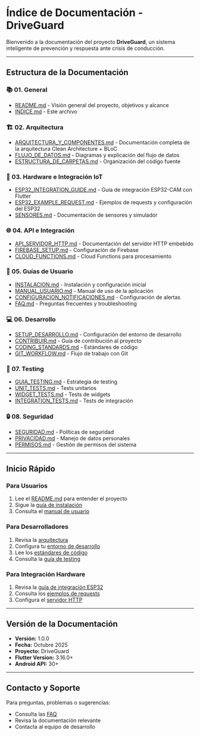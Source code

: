 # Índice de Documentación - DriveGuard

Bienvenido a la documentación del proyecto **DriveGuard**, un sistema inteligente de prevención y respuesta ante crisis de conducción.

---

## Estructura de la Documentación

### 📚 01. General
- [README.md](README.md) - Visión general del proyecto, objetivos y alcance
- [INDICE.md](INDICE.md) - Este archivo

### 🏗️ 02. Arquitectura
- [ARQUITECTURA_Y_COMPONENTES.md](../02-arquitectura/ARQUITECTURA_Y_COMPONENTES.md) - Documentación completa de la arquitectura Clean Architecture + BLoC
- [FLUJO_DE_DATOS.md](../02-arquitectura/FLUJO_DE_DATOS.md) - Diagramas y explicación del flujo de datos
- [ESTRUCTURA_DE_CARPETAS.md](../02-arquitectura/ESTRUCTURA_DE_CARPETAS.md) - Organización del código fuente

### 🔧 03. Hardware e Integración IoT
- [ESP32_INTEGRATION_GUIDE.md](../03-hardware/ESP32_INTEGRATION_GUIDE.md) - Guía de integración ESP32-CAM con Flutter
- [ESP32_EXAMPLE_REQUEST.md](../03-hardware/ESP32_EXAMPLE_REQUEST.md) - Ejemplos de requests y configuración del ESP32
- [SENSORES.md](../03-hardware/SENSORES.md) - Documentación de sensores y simulador

### 🌐 04. API e Integración
- [API_SERVIDOR_HTTP.md](../04-api-integracion/API_SERVIDOR_HTTP.md) - Documentación del servidor HTTP embebido
- [FIREBASE_SETUP.md](../04-api-integracion/FIREBASE_SETUP.md) - Configuración de Firebase
- [CLOUD_FUNCTIONS.md](../04-api-integracion/CLOUD_FUNCTIONS.md) - Cloud Functions para procesamiento

### 👤 05. Guías de Usuario
- [INSTALACION.md](../05-guias-usuario/INSTALACION.md) - Instalación y configuración inicial
- [MANUAL_USUARIO.md](../05-guias-usuario/MANUAL_USUARIO.md) - Manual de uso de la aplicación
- [CONFIGURACION_NOTIFICACIONES.md](../05-guias-usuario/CONFIGURACION_NOTIFICACIONES.md) - Configuración de alertas
- [FAQ.md](../05-guias-usuario/FAQ.md) - Preguntas frecuentes y troubleshooting

### 💻 06. Desarrollo
- [SETUP_DESARROLLO.md](../06-desarrollo/SETUP_DESARROLLO.md) - Configuración del entorno de desarrollo
- [CONTRIBUIR.md](../06-desarrollo/CONTRIBUIR.md) - Guía de contribución al proyecto
- [CODING_STANDARDS.md](../06-desarrollo/CODING_STANDARDS.md) - Estándares de código
- [GIT_WORKFLOW.md](../06-desarrollo/GIT_WORKFLOW.md) - Flujo de trabajo con Git

### 🧪 07. Testing
- [GUIA_TESTING.md](../07-testing/GUIA_TESTING.md) - Estrategia de testing
- [UNIT_TESTS.md](../07-testing/UNIT_TESTS.md) - Tests unitarios
- [WIDGET_TESTS.md](../07-testing/WIDGET_TESTS.md) - Tests de widgets
- [INTEGRATION_TESTS.md](../07-testing/INTEGRATION_TESTS.md) - Tests de integración

### 🔒 08. Seguridad
- [SEGURIDAD.md](../08-seguridad/SEGURIDAD.md) - Políticas de seguridad
- [PRIVACIDAD.md](../08-seguridad/PRIVACIDAD.md) - Manejo de datos personales
- [PERMISOS.md](../08-seguridad/PERMISOS.md) - Gestión de permisos del sistema

---

## Inicio Rápido

### Para Usuarios
1. Lee el [README.md](README.md) para entender el proyecto
2. Sigue la [guía de instalación](../05-guias-usuario/INSTALACION.md)
3. Consulta el [manual de usuario](../05-guias-usuario/MANUAL_USUARIO.md)

### Para Desarrolladores
1. Revisa la [arquitectura](../02-arquitectura/ARQUITECTURA_Y_COMPONENTES.md)
2. Configura tu [entorno de desarrollo](../06-desarrollo/SETUP_DESARROLLO.md)
3. Lee los [estándares de código](../06-desarrollo/CODING_STANDARDS.md)
4. Consulta la [guía de testing](../07-testing/GUIA_TESTING.md)

### Para Integración Hardware
1. Revisa la [guía de integración ESP32](../03-hardware/ESP32_INTEGRATION_GUIDE.md)
2. Consulta los [ejemplos de requests](../03-hardware/ESP32_EXAMPLE_REQUEST.md)
3. Configura el [servidor HTTP](../04-api-integracion/API_SERVIDOR_HTTP.md)

---

## Versión de la Documentación

- **Versión:** 1.0.0
- **Fecha:** Octubre 2025
- **Proyecto:** DriveGuard
- **Flutter Version:** 3.16.0+
- **Android API:** 30+

---

## Contacto y Soporte

Para preguntas, problemas o sugerencias:
- Consulta las [FAQ](../05-guias-usuario/FAQ.md)
- Revisa la documentación relevante
- Contacta al equipo de desarrollo

